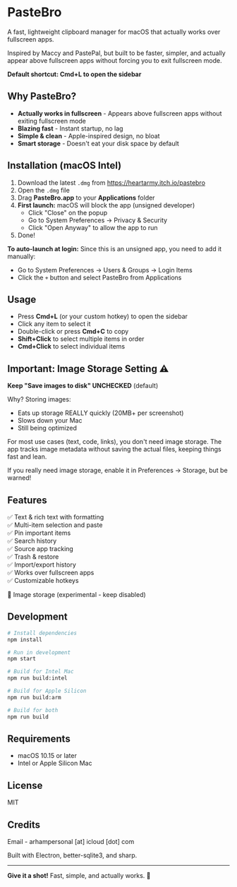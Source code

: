 # PasteBro

A fast, lightweight clipboard manager for macOS that actually works over fullscreen apps.

Inspired by Maccy and PastePal, but built to be faster, simpler, and actually appear above fullscreen apps without forcing you to exit fullscreen mode.

**Default shortcut: Cmd+L to open the sidebar**

## Why PasteBro?

- **Actually works in fullscreen** - Appears above fullscreen apps without exiting fullscreen mode
- **Blazing fast** - Instant startup, no lag
- **Simple & clean** - Apple-inspired design, no bloat
- **Smart storage** - Doesn't eat your disk space by default

## Installation (macOS Intel)

1. Download the latest `.dmg` from https://heartarmy.itch.io/pastebro
2. Open the `.dmg` file
3. Drag **PasteBro.app** to your **Applications** folder
4. **First launch:** macOS will block the app (unsigned developer)
   - Click "Close" on the popup
   - Go to System Preferences → Privacy & Security
   - Click "Open Anyway" to allow the app to run
5. Done!

**To auto-launch at login:** Since this is an unsigned app, you need to add it manually:
- Go to System Preferences → Users & Groups → Login Items
- Click the `+` button and select PasteBro from Applications

## Usage

- Press **Cmd+L** (or your custom hotkey) to open the sidebar
- Click any item to select it
- Double-click or press **Cmd+C** to copy
- **Shift+Click** to select multiple items in order
- **Cmd+Click** to select individual items

## Important: Image Storage Setting ⚠️

**Keep "Save images to disk" UNCHECKED** (default)

Why? Storing images:
- Eats up storage REALLY quickly (20MB+ per screenshot)
- Slows down your Mac
- Still being optimized

For most use cases (text, code, links), you don't need image storage. The app tracks image metadata without saving the actual files, keeping things fast and lean.

If you really need image storage, enable it in Preferences → Storage, but be warned!

## Features

✅ Text & rich text with formatting  
✅ Multi-item selection and paste  
✅ Pin important items  
✅ Search history  
✅ Source app tracking  
✅ Trash & restore  
✅ Import/export history  
✅ Works over fullscreen apps  
✅ Customizable hotkeys  

🚧 Image storage (experimental - keep disabled)

## Development

```bash
# Install dependencies
npm install

# Run in development
npm start

# Build for Intel Mac
npm run build:intel

# Build for Apple Silicon
npm run build:arm

# Build for both
npm run build
```

## Requirements

- macOS 10.15 or later
- Intel or Apple Silicon Mac


## License

MIT

## Credits

Email - arhampersonal [at] icloud [dot] com

Built with Electron, better-sqlite3, and sharp.

---

**Give it a shot!** Fast, simple, and actually works. 🚀
